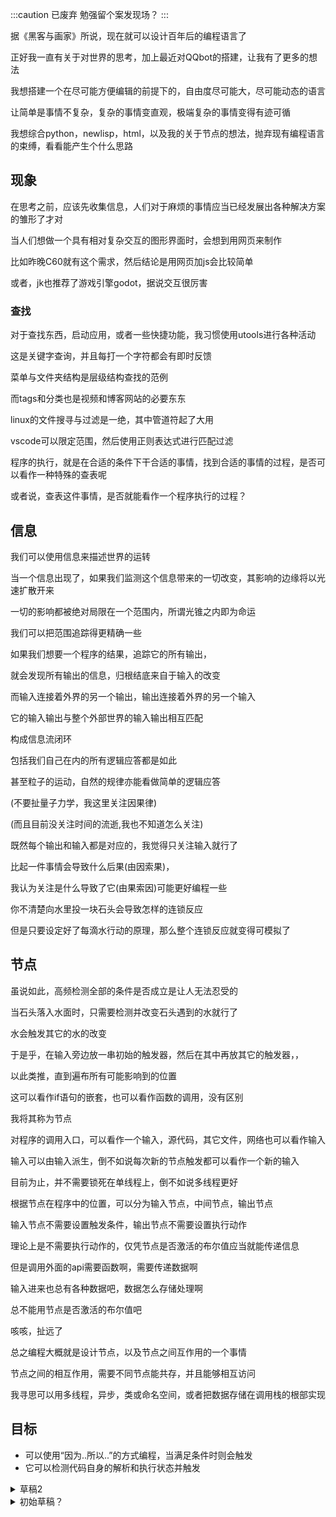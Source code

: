 
:::caution 已废弃
勉强留个案发现场？
:::

据《黑客与画家》所说，现在就可以设计百年后的编程语言了

正好我一直有关于对世界的思考，加上最近对QQbot的搭建，让我有了更多的想法

我想搭建一个在尽可能方便编辑的前提下的，自由度尽可能大，尽可能动态的语言

让简单是事情不复杂，复杂的事情变直观，极端复杂的事情变得有迹可循

我想综合python，newlisp，html，以及我的关于节点的想法，抛弃现有编程语言的束缚，看看能产生个什么思路

## 现象

在思考之前，应该先收集信息，人们对于麻烦的事情应当已经发展出各种解决方案的雏形了才对

当人们想做一个具有相对复杂交互的图形界面时，会想到用网页来制作

比如昨晚C60就有这个需求，然后结论是用网页加js会比较简单

或者，jk也推荐了游戏引擎godot，据说交互很厉害

### 查找

对于查找东西，启动应用，或者一些快捷功能，我习惯使用utools进行各种活动

这是关键字查询，并且每打一个字符都会有即时反馈

菜单与文件夹结构是层级结构查找的范例

而tags和分类也是视频和博客网站的必要东东

linux的文件搜寻与过滤是一绝，其中管道符起了大用

vscode可以限定范围，然后使用正则表达式进行匹配过滤

程序的执行，就是在合适的条件下干合适的事情，找到合适的事情的过程，是否可以看作一种特殊的查表呢

或者说，查表这件事情，是否就能看作一个程序执行的过程？

## 信息

我们可以使用信息来描述世界的运转

当一个信息出现了，如果我们监测这个信息带来的一切改变，其影响的边缘将以光速扩散开来

一切的影响都被绝对局限在一个范围内，所谓光锥之内即为命运

我们可以把范围追踪得更精确一些

如果我们想要一个程序的结果，追踪它的所有输出，

就会发现所有输出的信息，归根结底来自于输入的改变

而输入连接着外界的另一个输出，输出连接着外界的另一个输入

它的输入输出与整个外部世界的输入输出相互匹配

构成信息流闭环

包括我们自己在内的所有逻辑应答都是如此

甚至粒子的运动，自然的规律亦能看做简单的逻辑应答

(不要扯量子力学，我这里关注因果律)

(而且目前没关注时间的流逝,我也不知道怎么关注)

既然每个输出和输入都是对应的，我觉得只关注输入就行了

比起一件事情会导致什么后果(由因索果)，

我认为关注是什么导致了它(由果索因)可能更好编程一些

你不清楚向水里投一块石头会导致怎样的连锁反应

但是只要设定好了每滴水行动的原理，那么整个连锁反应就变得可模拟了

## 节点

虽说如此，高频检测全部的条件是否成立是让人无法忍受的

当石头落入水面时，只需要检测并改变石头遇到的水就行了

水会触发其它的水的改变

于是乎，在输入旁边放一串初始的触发器，然后在其中再放其它的触发器，，

以此类推，直到遍布所有可能影响到的位置

这可以看作if语句的嵌套，也可以看作函数的调用，没有区别

我将其称为节点

对程序的调用入口，可以看作一个输入，源代码，其它文件，网络也可以看作输入

输入可以由输入派生，倒不如说每次新的节点触发都可以看作一个新的输入

目前为止，并不需要锁死在单线程上，倒不如说多线程更好

根据节点在程序中的位置，可以分为输入节点，中间节点，输出节点

输入节点不需要设置触发条件，输出节点不需要设置执行动作

理论上是不需要执行动作的，仅凭节点是否激活的布尔值应当就能传递信息

但是调用外面的api需要函数啊，需要传递数据啊

输入进来也总有各种数据吧，数据怎么存储处理啊

总不能用节点是否激活的布尔值吧

咳咳，扯远了

总之编程大概就是设计节点，以及节点之间互作用的一个事情

节点之间的相互作用，需要不同节点能共存，并且能够相互访问

我寻思可以用多线程，异步，类或命名空间，或者把数据存储在调用栈的根部实现

## 目标

- 可以使用“因为..所以..”的方式编程，当满足条件时则会触发
- 它可以检测代码自身的解析和执行状态并触发

<details>

<summary>草稿2</summary>

## 元代码

操作数据的过程称为代码

lisp中，通过quote，eval以及宏，代码也可以是数据，于是可以出现操作代码的代码，我称其为元代码

语言的语法和语法糖的设置也应该是元代码，这个角度可以解释为什么有人认为lisp可以说是没有语法的语言

虽然但是，更深层次的语法和语法糖并不能在lisp中自定义

<Cover>比如你不能把所有的函数头都放到列表末尾，或者为函数调用添加关键字参数，或者去掉括号，把它变成python那样缩进分段的语言</Cover>

语法和语法糖涉及解析器如何解析代码字符串，我觉得这个应该可以通过类似css的方式自定义

然后应该允许使用类似style的方式在一个区域内干涉代码的解析过程

我理想中的元代码应当能动态地完全控制代码，我们能进行的编辑它应当也都能实现

并且应当有足够灵活简单的方式控制一段代码是作为代码解析还是作为数据传递

我觉得应该给eval也加个语法糖，比如`.`

eval和quote能作用于字符串，或者递归地作用于列表

对于一个列表的解析，需要先解析其中的每一个元素，然后再执行列表本身，quote阻止了全部，eval执行了全部

解析每一个元素但不执行列表，可以通过list函数创建列表来实现，我觉得这也应该变成语法糖，比如`` ` ``

应该有一个函数返回参数自身，就设为nil好了

`(nil)`返回nil，`(nil a)`返回`a`

## 变量与函数

数据处理离不开变量，它起到一个传值/占位的作用

过程可以被执行仅当其中变量的值都被确定(实例化)

如果过程可以反复实例化并执行，就可以认为定义了一个函数

看起来就是函数的一部分变量被不断赋值，使用，然后消失

除了标记结构的符号外，代码可以仅由字面值以及变量名(也许应该叫标识符)构成

- 结构标记符号
- 字面量
    - 数字
        - 整数
        - 浮点数
        - 复数
    - 字符串
    - ...语法糖
- 变量名(标识符)
    - 真变量名
        - 常规数据类型
        - 函数
        - ...自定义类
    - 内置函数
        - 关键字运算符等常规内置函数
        - 数据类型
        - ...语法
    - ...语法糖
- ...语法糖

变量必须赋值才能取值，一个数据可能有多个变量与之对应

其映射的数据可能是动态变化的，可以视为存储了一个指针(数据在内存的地址)

变量具有作用域，一般不会超过一个节点及其子节点的范围

> 在if嵌套中能访问外层的变量，在函数调用中一般不会，newlisp除外，它能在函数中访问调用函数的节点中的变量，并且函数中创建的变量也能在外层访问到，唯一不能在外层直接访问的就是定义函数时的临时变量，除了定义函数的临时变量外，任何变量都是全局变量
>
> 相对的，newlisp引入了命名空间的概念以存储状态和避免命名冲突
>
> 也许可以在节点内创建全局变量，不过这时候变量应该是以根节点为参考了

变量传递分为引用传递和值传递，值传递指将数据复制一份

在有`quote`的情况下，引用传递还分为传递变量所存储的指针(数据地址)，或者传递变量名本身

> 复数变量名-\>唯一数据地址-\>唯一数据

### 节点与函数

我觉得newlisp的设计很好，所以我也打算这么做，所有创建的变量都是全局变量，只有函数调用时设定的变量是放进栈的临时变量

触发节点分为2步，设置输入参数，以及(判定条件然后)触发

函数则是接收一个格式，抽出其中的量，并且转化为另一个格式

整个执行需要的参数大概是这样`(func input)`，其中函数需要的数据是`(style output)`

如果要能分段输入参数的话，input可以是`(merge *inputs)`

如果需要更便捷的触发的话，可以设定满足style后直接触发output，不过最好设置一个范围

从input到style可以与set的功能重合，但是这个set创建的变量应当是临时变量

这意味着set应当支持格式匹配，就像这样

- `` (set '(nil a (b *c) *d) `(nil 1 '((2 3) 4 5) *'(6 7) 8)) ``等价于`(set 'a 1 'b '(2 3) 'c (4 5) 'd (6 7 8))`

set成功后相当于设定好了参数，触发节点时就是参数俱备的状态了

节点要设置成能像石头投进水一般连锁触发，节点的链接应该能向前链接，由于内置函数和参数的存在应该也要能向后链接

节点的本质是条件触发，函数的本质是代码拼接格式转换创建变量

### 设定

我设定如下：

:::caution 这些都是我编的，不要随便往已存在的语言上套

:::

节点使用大括号创建，是列表的一种，求值节点时将会从头到尾求值一遍并返回最后一项的值

整个文本文档就当是根节点内的内容

变量以dict形式作为节点的属性

代码中对某变量取值时，如果本节点没找到，递归查找调用栈的变量(函数能访问调用它的节点的变量)，直到全局变量和内置变量

(也可以参考python的frame每次生成新的变量字典？)

取值时默认使用复制传递，使用`'`(`quote`)作前缀表示变量名，等价于有一定格式检查的字符串

赋值时，则对本节点内的变量进行赋值，字符串(`'a`或`"a"`)作为列表头时起到赋值变量的作用，是`(set 'a xx)`的语法糖

> 可一次赋值多次，例如`('a 1 'b 2 'c 3)`
>
> `(set 'a xx)`可以继续展开为`(&__dict__ 'a xx)`

使用`&`(`ref`)以表示对应数据的引用，例如使用('a &a)以对全局变量进行引用传递而不是值传递，引用会尽量保持，需要值的时候输出对应数据

读取未定义变量时返回nil，值为nil等于删除该变量

变量命名参考python，常量采用FOO_BAR，类采用FooBar，其它都采用foo_bar

可以在解析时添加参数以达到函数的效果，被解析的对象中使用`__args__`来获取输入的参数列表

- `(eval obj *__args__)`

单个`_`是占位符，是内置常量

函数调用时会将输入的变量与下划线开头的变量依次进行赋值，少了则设为nil，多了也不管，使用nil进行占位

如果想要覆盖列表中的变量a，在参数末尾添加`('a 1)`，它会返回`nil`

副作用是赋值本节点的变量a，若想规避该作用，可以创建节点并在其中调用函数`{(f 1 2 ('a 1))}`，这会阻止函数中的变量被外面访问

这是一般的lambda函数
- `(fn (a b) (++ a b) a)`

实际上传进去的参数
- `(fn '(a b) '(++ a b) 'a)`

我打算设计为
- `(fn '((a b) (++ a b) a))`

添加语法糖
- 使用`` (def 'f '(a b) '{(++ a b) [+ a]}) ``来进行更明显的函数定义
    - 它等价于`` (set 'f (fn '(a b) '{(++ a b) [+ a]})) ``
    - 等价于`` (set 'f '{(++ _a _b) [+ _a]}) ``，函数外将不能访问里面的变量

使用`__here__`以获取当前调用栈对应节点对象(当前函数的实例)，节点作为字典就是能在节点调用到的变量组成的字典，若未命名则赋予以数字

使用`__dict__`以获取节点内新创建的变量组成的字典

`__root__`以获取根节点，根节点下的变量为全局变量

`(__src__ 1)`就是上一个节点，`(__src__ -1)`就是根节点，`(__src__ 0)`就是本节点，可以把`__src__`看作调用栈的节点列表

> 假设d是个字典对象，使用`(&d 'a)`返回键a的引用，使用`(&d 'a 1)`或(set (&d 'a) 1)设键a值为1，使用`(&d 'a nil)`或`(del (&d 'a))`删除键a
> 
> 当d实现了字典但无法直接查询时，使用`(key &d ..)`也可实现同样的效果，上面那是个语法糖
>
> 使用`(dict ('a 1) ('b 2))`创建字典，等价于`{('a 1) ('b 2) __dict__}`
> 
> 假设ls是个列表对象，查找方法与字典相同，但是`'a`需要换成整数，`key`需要换成`index`，允许负值，使用 `(&ls a b)` 返回索引a到b的引用组成的列表，`(ls a b)`等价于 python 的 `ls[a:b]`
>
> 使用`(list 1 2 'a b)`创建列表，等价于`` `(1 2 'a b) ``
> 
> 字典对象允许使用列表的方式进行查找，(index d n)会按照键值排序将字典的值转化为列表并查找第n个
>
> `(is list lst)`等价于`(list? lst)`，会返回lst是否是个list
>
> `(to list lst)`等价于`(list! lst)`会返回强制转换为list的lst
>
> `(in lst a)`会返回a是否在lst中

增加语法糖

- 柯里化：`([++ _ x] &y a)`
    - 等价于`((curry ++ _ x) &y a)`
    - 等价于`(++ &y x a)`
- 复合函数：`(g 3 ((f 2) (h i)))`
    - 等价于 `([g 3]:(f 2):h i)`
- 连续调用：`([(a 1) 2 3] 4)`
    - 等价于 `a(1)[2 3](4)`
    - 这将允许以a(b)的形式访问字典，以a(1)的形式访问列表，以f()的形式运行函数

那么尝试写出《黑客与画家》中的那个输入n返回给n增加i的函数的函数

假设变量a为0，目标是随后每次调用函数f并传入参数i都会给a加i

``` Arc可以这么写 http://arclanguage.org/
(def foo (n) [++ n _])
(= f (foo a))
(f i)
```

``` 我觉得我的可以这么写
('foo `[++ _])
('f (foo &a))
(f i)
```
</details>

<details>

<summary>初始草稿？</summary>

## 结构

既然编辑的是节点与其之间的互作用，就需要定位和区分节点的手段

不止代码中静态的区分，还有运行期间动态的区分

命名的节点会一定程度增强可读性，节点多了肯定需要大量匿名节点


它的核心应当是十分简单的，而语法与内置函数都应该能由核心实现，并提供一定程度的自定义

它应当是脚本语言，不区分编译运行，具有运行时自修改的能力

它应当能编辑模块，并且能支持复杂系统

它应当支持并行和异步，而不只是单线程

函数应该既支持开放，也支持闭包

应当默认使用复制传值，使用quote以传递引用

函数应当允许分段传入参数，随时调用

应该能在任意一段代码访问到整个调用栈

应该能完全控制解析器是否解析代码对应的字符串，解析多少层

变量应该作为字典存储在代码段中，哈希表可以用变量实现

附带的，应当支持lisp格式和缩进格式混用

equa，set，for应该统一，字符串应该被视为一种列表

set应当支持格式匹配，函数调用过程可以看做set与代码段的复合，因此函数定义可以把set抛弃掉)

应当支持类似python的打包与解包，以展开列表到上一层括号中

列表索引应当支持切片，以及允许负数

</details>